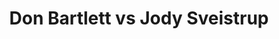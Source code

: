 ---
title: Don Bartlett vs Jody Sveistrup
player1:
  name: Bartlett, Don
  percent: 94
  wins: 0
  losses: 1
player2:
  name: Sveistrup, Jody
  percent: 88
  wins: 1
  losses: 0
games:
- player1:
    team: AB
    position: Lead
    percent: 94
    win: 0
    loss: 1
  player2:
    team: BC
    position: Lead
    percent: 88
    win: 1
    loss: 0
  event: Brier
  year: 2000
  draw: Round Robin(6)
  score: BC 8 - AB 3
- player1:
    team: MAR
    position: Lead
    percent: 84
    win: 1
    loss: 0
  player2:
    team: MCA
    position: Lead
    percent: 69
    win: 0
    loss: 1
  event: Trials (Men)
  year: 2001
  draw: Round Robin(8)
  score: MCA 3 - MAR 5
---